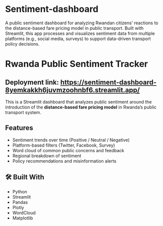 # Sentiment-dashboard
A public sentiment dashboard for analyzing Rwandan citizens’ reactions to the distance-based fare pricing model in public transport. Built with Streamlit, this app processes and visualizes sentiment data from multiple platforms (e.g., social media, surveys) to support data-driven transport policy decisions.

#  Rwanda Public Sentiment Tracker

## Deployment link: https://sentiment-dashboard-8yemkakkh6juvmzoohnbf6.streamlit.app/

This is a Streamlit dashboard that analyzes public sentiment around the introduction of the **distance-based fare pricing model** in Rwanda’s public transport system.

## Features

- Sentiment trends over time (Positive / Neutral / Negative)
- Platform-based filters (Twitter, Facebook, Survey)
- Word cloud of common public concerns and feedback
- Regional breakdown of sentiment
- Policy recommendations and misinformation alerts

## 🛠 Built With

- Python
- Streamlit
- Pandas
- Plotly
- WordCloud
- Matplotlib

